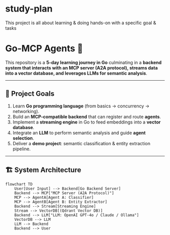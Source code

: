 # study-plan
This project is all about learning &amp; doing hands-on with a specific goal &amp; tasks

# Go-MCP Agents 🚀

This repository is a **5-day learning journey in Go** culminating in a **backend system that interacts with an MCP server (A2A protocol), streams data into a vector database, and leverages LLMs for semantic analysis**.

---

## 📌 Project Goals
1. Learn **Go programming language** (from basics → concurrency → networking).
2. Build an **MCP-compatible backend** that can register and route **agents**.
3. Implement a **streaming engine** in Go to feed embeddings into a **vector database**.
4. Integrate an **LLM** to perform semantic analysis and guide **agent selection**.
5. Deliver a **demo project**: semantic classification & entity extraction pipeline.

---

## 🏗️ System Architecture

```mermaid
flowchart TD
    User[User Input] --> Backend[Go Backend Server]
    Backend --> MCP["MCP Server (A2A Protocol)"]
    MCP --> AgentA[Agent A: Classifier]
    MCP --> AgentB[Agent B: Entity Extractor]
    Backend --> Stream[Streaming Engine]
    Stream --> VectorDB[(Qdrant Vector DB)]
    Backend --> LLM["LLM: OpenAI GPT-4o / Claude / Ollama"]
    VectorDB --> LLM
    LLM --> Backend
    Backend --> User


